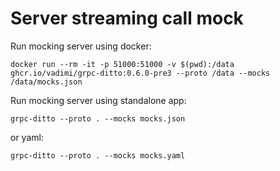 # Server streaming call mock

Run mocking server using docker:

`docker run --rm -it -p 51000:51000 -v $(pwd):/data ghcr.io/vadimi/grpc-ditto:0.6.0-pre3 --proto /data --mocks /data/mocks.json`

Run mocking server using standalone app:

`grpc-ditto --proto . --mocks mocks.json`

or yaml:

`grpc-ditto --proto . --mocks mocks.yaml`
